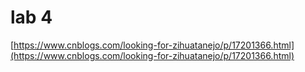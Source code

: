 # lab 4

[https://www.cnblogs.com/looking-for-zihuatanejo/p/17201366.html](https://www.cnblogs.com/looking-for-zihuatanejo/p/17201366.html)
